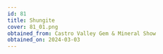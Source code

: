 ```yaml
---
id: 81
title: Shungite
cover: 81_01.png
obtained_from: Castro Valley Gem & Mineral Show
obtained_on: 2024-03-03
---
```

